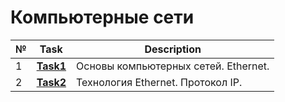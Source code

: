 # Компьютерные сети
|№|**Task**|**Description**|
|--|--|--|
|1|**[Task1](https://github.com/iamseryy/tasks_learn_networks/tree/main/task1)**|Основы компьютерных сетей. Ethernet.|
|2|**[Task2](https://github.com/iamseryy/tasks_learn_networks/tree/main/task2)**|Технология Ethernet. Протокол IP.|